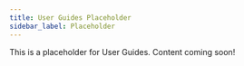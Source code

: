 ```yaml
---
title: User Guides Placeholder
sidebar_label: Placeholder
---
```


This is a placeholder for User Guides. Content coming soon!
